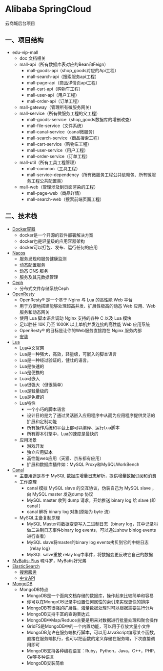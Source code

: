 # Alibaba SpringCloud 

云商城后台项目

## 一、项目结构

* edu-vip-mall
    * doc 文档相关
    * mall-api（所有数据库表对应的Bean和Feign）
        * mall-goods-api（shop_goods对应的Api工程）
        * mall-search-api（搜索服务api工程）
        * mall-page-api（商品详情页api工程）
        * mall-cart-api（购物车工程）
        * mall-user-api（用户工程）
        * mall-order-api（订单工程）
    * mall-gateway（管理所有微服务网关）
    * mall-service（所有微服务工程的父工程）
        * mall-goods-service（shop_goods数据库的增删改查）
        * mall-file-service（文件系统）
        * mall-canal-service（canal微服务）
        * mall-search-service（商品搜索工程）
        * mall-cart-service（购物车工程）
        * mall-user-service（用户工程）
        * mall-order-service（订单工程）
    * mall-util（所有工具工程管理）
        * mall-common（工具工程）
        * mall-service-dependency（所有微服务工程公共依赖包、所有微服务工程公共配置类）
    * mall-web（管理涉及到页面渲染的工程）
        * mall-page-web（商品详情）
        * mall-search-web（搜索前端页面工程）
    
    
## 二、技术栈

* [Docker容器](https://www.docker.org.cn/) 
    * docker是一个开源的软件部署解决方案
    * docker也是轻量级的应用容器架构
    * docker可以打包、发布、运行任何的应用
* [Nacos](https://nacos.io/zh-cn/docs/what-is-nacos.html)
    * 服务发现和服务健康监测
    * 动态配置服务
    * 动态 DNS 服务
    * 服务及其元数据管理  
* [Ceph](https://ceph.com/en/)
    * 分布式文件存储系统Ceph
* [OpenResty](http://openresty.org/cn/)    
    * OpenResty® 是一个基于 Nginx 与 Lua 的高性能 Web 平台
    * 用于方便地搭建能够处理超高并发、扩展性极高的动态 Web 应用、Web 服务和动态网关
    * 使用 Lua 脚本语言调动 Nginx 支持的各种 C 以及 Lua 模块
    * 足以胜任 10K 乃至 1000K 以上单机并发连接的高性能 Web 应用系统
    * OpenResty® 的目标是让你的Web服务直接跑在 Nginx 服务内部
    * [安装](http://openresty.org/cn/installation.html)
* [Lua](http://www.lua.org/docs.html)
  * [Lua中文官网](https://zhuanlan.zhihu.com/p/73147795)
  * Lua是一种强大，高效，轻量级，可嵌入的脚本语言
  * Lua是一种经过验证的，健壮的语言。
  * Lua是快速的
  * Lua是便携的
  * Lua可嵌入
  * Lua很强大（但很简单）
  * Lua是轻量级的
  * Lua是免费的
  * Lua特性
    * 一个小巧的脚本语言
    * 设计目的是为了通过灵活嵌入应用程序中从而为应用程序提供灵活的扩展和定制功能
    * 所有操作系统和平台上都可以编译、运行Lua脚本
    * 所有脚本引擎中，Lua的速度是最快的
  * 应用场景
    * 游戏开发
    * 独立应用脚本
    * 高性能web应用（天猫、京东都有应用） 
    * 扩展和数据库插件如：MySQL Proxy和MySQLWorkBench
* [Canal](https://github.com/alibaba/canal)    
    * 主要用途是基于 MySQL 数据库增量日志解析，提供增量数据订阅和消费
    * 工作原理
      * canal 模拟 MySQL slave 的交互协议，伪装自己为 MySQL slave ，向 MySQL master 发送dump 协议
      * MySQL master 收到 dump 请求，开始推送 binary log 给 slave (即 canal )
      * canal 解析 binary log 对象(原始为 byte 流)
    * MySQL主备复制原理
      * MySQL Master将数据变更写入二进制日志（binary log，其中记录叫做二进制日志事件binary log events，可以通过show binlog events进行查看）
      * MySQL slave将master的binary log events拷贝到它的中继日志（relay log）
      * MySQL salve重放 relay log中事件，将数据变更反映它自己的数据
* [MyBatis-Plus](https://baomidou.com/) 魂斗罗，MyBatis好兄弟      
* [ElasticSearch](https://www.elastic.co/cn/)      
    * [搜索服务](https://learnku.com/docs/elasticsearch73/7.3) 
    * [中文API](https://www.elastic.co/guide/cn/index.html)
* [MongoDB](https://www.mongodb.org.cn/)
    * MongoDB特点
        * MongoDB是一个面向文档存储的数据库，操作起来比较简单和容易
        * 你可以在MongoDB记录中设置任何属性的索引来实现更快的排序
        * MongoDB有很强的扩展性，海量数据处理时可以根据需要进行分片
        * MongoDB支持丰富的查询表达式
        * MongoDB中Map/Reduce主要是用来对数据进行批量处理和聚合操作
        * GridFS是MongoDB中的一个内置功能，可以用于存放大量小文件
        * MongoDB允许在服务端执行脚本，可以用JavaScript编写某个函数，直接在服务端执行，也可以把函数的定义存储在服务端，下次直接调用即可
        * MongoDB支持各种编程语言：Ruby，Python，Java，C++，PHP，C#等多种语言
        * MongoDB安装简单










